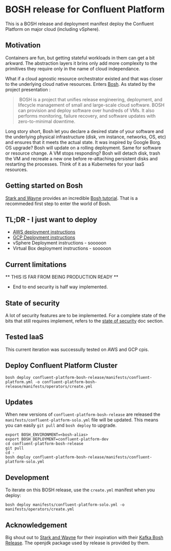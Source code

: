 # BOSH release for Confluent Platform

This is a BOSH release and deployment manifest deploy the Confluent Platform on major cloud (including vSphere).

## Motivation

Containers are fun, but getting stateful workloads in them can get a bit arkward. The abstraction layers it brins only add more complexity to the primitives they require only in the name of cloud independance.

What if a cloud agnostic resource orchestrator existed and that was closer to the underlying cloud native resources. Enters [Bosh](https://bosh.io). As stated by the project presentation : 

> BOSH is a project that unifies release engineering, deployment, and lifecycle management of small and large-scale cloud software. BOSH can provision and deploy software over hundreds of VMs. It also performs monitoring, failure recovery, and software updates with zero-to-minimal downtime.

Long story short, Bosh let you declare a desired state of your software and the underlying physical infrastructure (disk, vm instance, networks, OS, etc) and ensures that it meets the actual state. It was inspired by Google Borg. OS upgrade? Bosh will update on a rolling deployment. Same for software or resource change. A VM stops responding?  Bosh will detach disk, trash the VM and recreate a new one before re-attaching persistent disks and restarting the processes. Think of it as a Kubernetes for your IaaS resources.

## Getting started on Bosh

[Stark and Wayne](https://starkandwayne.com) provides an incredible [Bosh tutorial](http://ultimateguidetobosh.com/). That is a recommeded first step to enter the world of Bosh.

## TL;DR - I just want to deploy

* [AWS deployment instructions](doc/aws-instructions.md)
* [GCP Deployment instructions](gcp-instructions.md)
* vSphere Deployment instructions - sooooon
* Virtual Box deployment instructions - sooooon

## Current limitations

** THIS IS FAR FROM BEING PRODUCTION READY **

* End to end security is half way implemented.

## State of security

A lot of security features are to be implemented. For a complete state of the bits that still requires implement, refers to the [state of security](doc/state-of-security.md) doc section.

## Tested IaaS

This current iteration was successully tested on AWS and GCP cpis.

## Deploy Confluent Platform Cluster

```
bosh deploy confluent-platform-bosh-release/manifests/confluent-platform.yml -o confluent-platform-bosh-release/manifests/operators/create.yml
```

## Updates

When new versions of `confluent-platform-bosh-release` are released the `manifests/confluent-platform-solo.yml` file will be updated. This means you can easily `git pull` and `bosh deploy` to upgrade.

```plain
export BOSH_ENVIRONMENT=<bosh-alias>
export BOSH_DEPLOYMENT=confluent-platform-dev
cd confluent-platform-bosh-release
git pull
cd -
bosh deploy confluent-platform-bosh-release/manifests/confluent-platform-solo.yml
```

## Development

To iterate on this BOSH release, use the `create.yml` manifest when you deploy:

```plain
bosh deploy manifests/confluent-platform-solo.yml -o manifests/operators/create.yml
```

## Acknowledgement

Big shout out to [Stark and Wayne](https://starkandwayne.com) for their inspiration with their [Kafka Bosh Release](https://github.com/cloudfoundry-community/kafka-boshrelease). The openjdk package used by release is provided by them.
